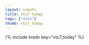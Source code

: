 ```yaml
--- 
layout: sieutv
title: vtc7_today
tags: ["vntv"]
thumb: vtc7_today
---
```

{% include tvadv key="vtc7_today" %}
